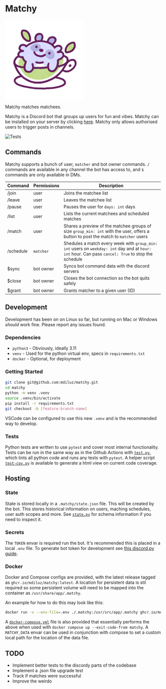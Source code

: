 # Matchy
<img src="img/matchy_alpha.png" width="255">

Matchy matches matchees.

Matchy is a Discord bot that groups up users for fun and vibes. Matchy can be installed on your server by clicking [here](https://discord.com/oauth2/authorize?client_id=1270849346987884696&permissions=0&integration_type=0&scope=bot). Matchy only allows authorised users to trigger posts in channels.

![Tests](https://github.com/mdiluz/matchy/actions/workflows/test.yml/badge.svg)

## Commands
Matchy supports a bunch of user, `matcher` and bot owner commands. `/` commands are available in any channel the bot has access to, and `$` commands are only available in DMs.

| Command   | Permissions | Description                                            |
|-----------|-------------|--------------------------------------------------------|
| /join     | user        | Joins the matchee list                                 |
| /leave    | user        | Leaves the matchee list                                |
| /pause    | user        | Pauses the user for `days: int` days                   |
| /list     | user        | Lists the current matchees and scheduled matches       |
| /match    | user        | Shares a preview of the matchee groups of size `group_min: int` with the user, offers a button to post the match to `matcher` users                 |
| /schedule | `matcher`   | Shedules a match every week with `group_min: int` users on `weekday: int` day and at `hour: int` hour. Can pass `cancel: True` to stop the schedule |
| $sync     | bot owner   | Syncs bot command data with the discord servers        |
| $close    | bot owner   | Closes the bot connection so the bot quits safely      |
| $grant    | bot owner   | Grants matcher to a given user (ID)                    |

## Development
Development has been on on Linux so far, but running on Mac or Windows _should_ work fine. Please report any issues found.

### Dependencies
* `python3` - Obviously, ideally 3.11
* `venv` - Used for the python virtual env, specs in `requirements.txt`
* `docker` - Optional, for deployment

### Getting Started
```bash
git clone git@github.com:mdiluz/matchy.git
cd matchy
python -m venv .venv
source .venv/bin/activate
pip install -r requirements.txt
git checkout -b [feature-branch-name]
```
VSCode can be configured to use this new `.venv` and is the recommended way to develop.

### Tests
Python tests are written to use `pytest` and cover most internal functionality. Tests can be run in the same way as in the Github Actions with [`test.py`](`tests/test.py`), which lints all python code and runs any tests with `pytest`. A helper script [`test-cov.py`](tests/test-cov.py) is available to generate a html view on current code coverage.

## Hosting

### State
State is stored locally in a `.matchy/state.json` file. This will be created by the bot. This stores historical information on users, maching schedules, user auth scopes and more. See [`state.py`](matchy/files/state.py) for schema information if you need to inspect it.

### Secrets
The `TOKEN` envar is required run the bot. It's recommended this is placed in a local `.env` file. To generate bot token for development see [this discord.py guide](https://discordpy.readthedocs.io/en/stable/discord.html).

### Docker
Docker and Compose configs are provided, with the latest release tagged as  `ghcr.io/mdiluz/matchy:latest`. A location for persistent data is stil required so some persistent volume will need to be mapped into the container as `/usr/share/app/.matchy`.

An example for how to do this may look like this:
```bash
docker run -v --env-file=.env ./.matchy:/usr/src/app/.matchy ghcr.io/mdiluz/matchy:latest
```
A [`docker-compose.yml`](docker-compose.yml) file is also provided that essentially performs the above when used with `docker compose up --exit-code-from matchy`. A `MATCHY_DATA` envar can be used in conjunction with compose to set a custom local path for the location of the data file. 

## TODO
* Implement better tests to the discordy parts of the codebase
* Implement a .json file upgrade test
* Track if matches were successful
* Improve the weirdo
